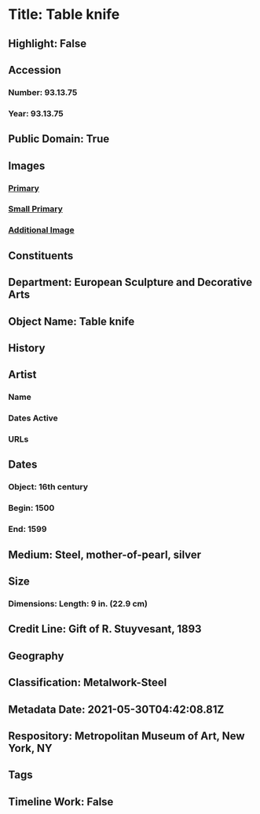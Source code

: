 # Title: Table knife
## Highlight: False
## Accession
### Number: 93.13.75
### Year: 93.13.75
## Public Domain: True
## Images
### [Primary](https://images.metmuseum.org/CRDImages/es/original/DP-21040-153.jpg)
### [Small Primary](https://images.metmuseum.org/CRDImages/es/web-large/DP-21040-153.jpg)
### [Additional Image](https://images.metmuseum.org/CRDImages/es/original/DP-21040-154.jpg)
## Constituents
## Department: European Sculpture and Decorative Arts
## Object Name: Table knife
## History
## Artist
### Name
### Dates Active
### URLs
## Dates
### Object: 16th century
### Begin: 1500
### End: 1599
## Medium: Steel, mother-of-pearl, silver
## Size
### Dimensions: Length: 9 in. (22.9 cm)
## Credit Line: Gift of R. Stuyvesant, 1893
## Geography
## Classification: Metalwork-Steel
## Metadata Date: 2021-05-30T04:42:08.81Z
## Respository: Metropolitan Museum of Art, New York, NY
## Tags
## Timeline Work: False